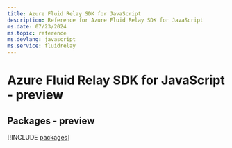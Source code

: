 ```yaml
---
title: Azure Fluid Relay SDK for JavaScript
description: Reference for Azure Fluid Relay SDK for JavaScript
ms.date: 07/23/2024
ms.topic: reference
ms.devlang: javascript
ms.service: fluidrelay
---
```

# Azure Fluid Relay SDK for JavaScript - preview
## Packages - preview
[!INCLUDE [packages](fluid-relay-index.md)]